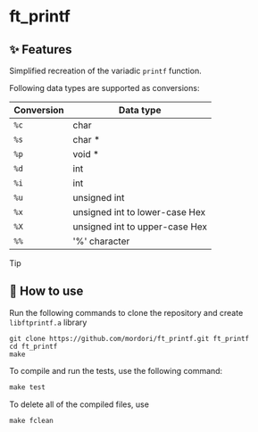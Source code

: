 # ft_printf
## ✨ Features
Simplified recreation of the variadic `printf` function. 

Following data types are supported as conversions:

| Conversion			    	| Data type													|
|-------------------|-----------------------|
| `%c`             	| char |
| `%s`           	  | char * |
| `%p`             	| void * |
| `%d`             	| int |
| `%i`             	| int |
| `%u`             	| unsigned int |
| `%x`             	| unsigned int to lower-case Hex |
| `%X`             	| unsigned int to upper-case Hex |
| `%%`             	| '%' character|

> [!TIP]
> ## 🚀 How to use
Run the following commands to clone the repository and create `libftprintf.a` library
``` git
git clone https://github.com/mordori/ft_printf.git ft_printf
cd ft_printf
make
```

To compile and run the tests, use the following command:
``` Makefile
make test
```

To delete all of the compiled files, use
``` Makefile
make fclean
```
